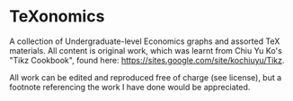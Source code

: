 # TeXonomics
A collection of Undergraduate-level Economics graphs and assorted TeX materials. All content is original work, which was learnt from Chiu Yu Ko's "Tikz Cookbook", found here: https://sites.google.com/site/kochiuyu/Tikz.

All work can be edited and reproduced free of charge (see license), but a footnote referencing the work I have done would be appreciated.
